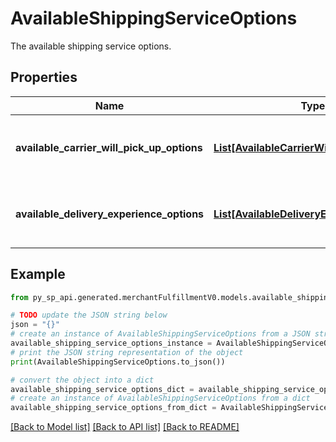 # AvailableShippingServiceOptions

The available shipping service options.

## Properties

Name | Type | Description | Notes
------------ | ------------- | ------------- | -------------
**available_carrier_will_pick_up_options** | [**List[AvailableCarrierWillPickUpOption]**](AvailableCarrierWillPickUpOption.md) | List of available carrier pickup options. | 
**available_delivery_experience_options** | [**List[AvailableDeliveryExperienceOption]**](AvailableDeliveryExperienceOption.md) | List of available delivery experience options. | 

## Example

```python
from py_sp_api.generated.merchantFulfillmentV0.models.available_shipping_service_options import AvailableShippingServiceOptions

# TODO update the JSON string below
json = "{}"
# create an instance of AvailableShippingServiceOptions from a JSON string
available_shipping_service_options_instance = AvailableShippingServiceOptions.from_json(json)
# print the JSON string representation of the object
print(AvailableShippingServiceOptions.to_json())

# convert the object into a dict
available_shipping_service_options_dict = available_shipping_service_options_instance.to_dict()
# create an instance of AvailableShippingServiceOptions from a dict
available_shipping_service_options_from_dict = AvailableShippingServiceOptions.from_dict(available_shipping_service_options_dict)
```
[[Back to Model list]](../README.md#documentation-for-models) [[Back to API list]](../README.md#documentation-for-api-endpoints) [[Back to README]](../README.md)


